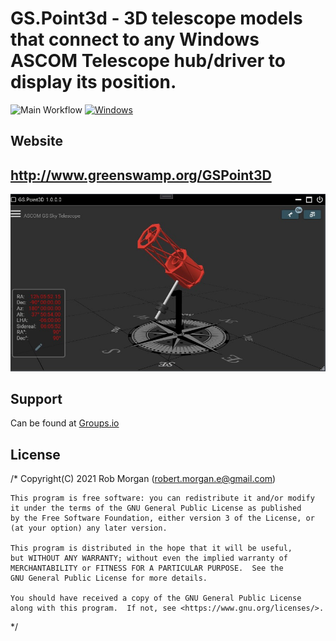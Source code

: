 # GS.Point3d - 3D telescope models that connect to any Windows ASCOM Telescope hub/driver to display its position.

![Main Workflow](https://github.com/rmorgan001/GS.Point3D/workflows/Main%20Workflow/badge.svg)
[![Windows](https://img.shields.io/github/v/release/rmorgan001/GS.Point3D)](https://github.com/rmorgan001/GS.Point3D/releases)

## Website
## http://www.greenswamp.org/GSPoint3D

![Alt text](Misc/main1.jpg?raw=true "GS.Point3D")


## Support

Can be found at [Groups.io](https://groups.io/g/GSS)

## License

/* 
    Copyright(C) 2021  Rob Morgan (robert.morgan.e@gmail.com)

    This program is free software: you can redistribute it and/or modify
    it under the terms of the GNU General Public License as published
    by the Free Software Foundation, either version 3 of the License, or
    (at your option) any later version.

    This program is distributed in the hope that it will be useful,
    but WITHOUT ANY WARRANTY; without even the implied warranty of
    MERCHANTABILITY or FITNESS FOR A PARTICULAR PURPOSE.  See the
    GNU General Public License for more details.

    You should have received a copy of the GNU General Public License
    along with this program.  If not, see <https://www.gnu.org/licenses/>.
 */
